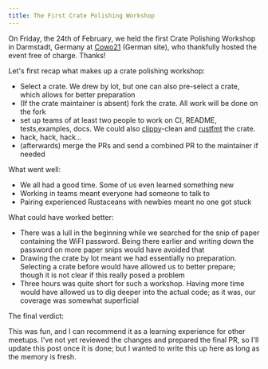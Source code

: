 ```yaml
---
title: The First Crate Polishing Workshop
---
```


On Friday, the 24th of February, we held the first Crate Polishing Workshop in
Darmstadt, Germany at [Cowo21](http://cowo21.de) (German site), who thankfully
hosted the event free of charge. Thanks!

Let's first recap what makes up a crate polishing workshop:

* Select a crate. We drew by lot, but one can also pre-select a crate, which
allows for better preparation
* (If the crate maintainer is absent) fork the crate. All work will be done on
the fork
* set up teams of at least two people to work on CI, README, tests,examples,
docs. We could also [clippy]-clean and [rustfmt] the crate.
* hack, hack, hack...
* (afterwards) merge the PRs and send a combined PR to the maintainer if needed

What went well:

* We all had a good time. Some of us even learned something new
* Working in teams meant everyone had someone to talk to
* Pairing experienced Rustaceans with newbies meant no one got stuck

What could have worked better:

* There was a lull in the beginning while we searched for the snip of paper
containing the WiFI password. Being there earlier and writing down the password
on more paper snips would have avoided that
* Drawing the crate by lot meant we had essentially no preparation. Selecting a
crate before would have allowed us to better prepare; though it is not clear if
this really posed a problem
* Three hours was quite short for such a workshop. Having more time would have
allowed us to dig deeper into the actual code; as it was, our coverage was
somewhat superficial

The final verdict:

This was fun, and I can recommend it as a learning experience for other
meetups. I've not yet reviewed the changes and prepared the final PR, so I'll
update this post once it is done; but I wanted to write this up here as long as
the memory is fresh.

[clippy]: https://github.com/Manishearth/rust-clippy
[rustfmt]: https://crates.io/crates/rustfmt
